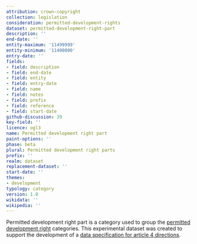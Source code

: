 ```yaml
---
attribution: crown-copyright
collection: legislation
consideration: permitted-development-rights
dataset: permitted-development-right-part
description: ''
end-date: ''
entity-maximum: '11499999'
entity-minimum: '11400000'
entry-date: ''
fields:
- field: description
- field: end-date
- field: entity
- field: entry-date
- field: name
- field: notes
- field: prefix
- field: reference
- field: start-date
github-discussion: 39
key-field: ''
licence: ogl3
name: Permitted development right part
paint-options: ''
phase: beta
plural: Permitted development right parts
prefix: ''
realm: dataset
replacement-dataset: ''
start-date: ''
themes:
- development
typology: category
version: 1.0
wikidata: ''
wikipedia: ''
---
```


Permitted development right part is a category used to group the [permitted development right](/dataset/permitted-development-right) categories.
This experimental dataset was created to support the development of a [data specification for article 4 directions](https://www.digital-land.info/guidance/specifications/article-4-direction).

